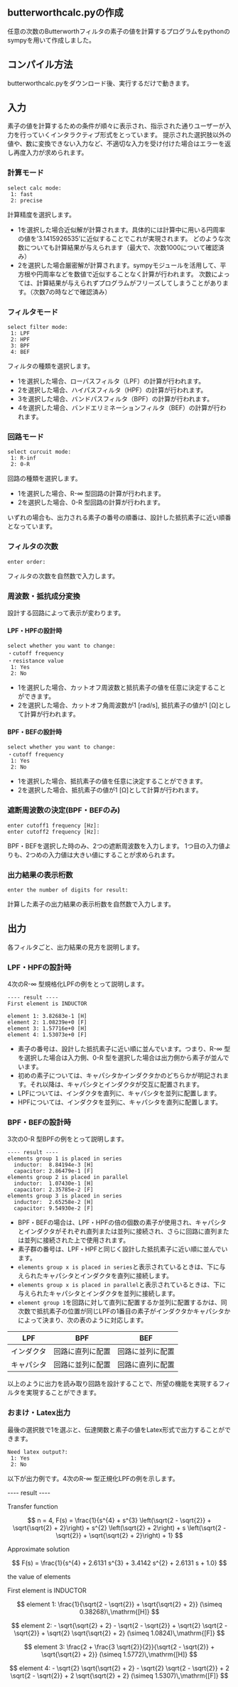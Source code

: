 ## butterworthcalc.pyの作成
任意の次数のButterworthフィルタの素子の値を計算するプログラムをpythonのsympyを用いて作成しました。


## コンパイル方法
butterworthcalc.pyをダウンロード後、実行するだけで動きます。

## 入力
素子の値を計算するための条件が順々に表示され、指示された通りユーザーが入力を行っていくインタラクティブ形式をとっています。
提示された選択肢以外の値や、数に変換できない入力など、不適切な入力を受け付けた場合はエラーを返し再度入力が求められます。

### 計算モード
```
select calc mode:
 1: fast
 2: precise
```
計算精度を選択します。
- 1を選択した場合近似解が計算されます。具体的には計算中に用いる円周率の値を’3.1415926535’に近似することでこれが実現されます。
  どのような次数についても計算結果が与えられます（最大で、次数1000について確認済み）
- 2を選択した場合厳密解が計算されます。sympyモジュールを活用して、平方根や円周率などを数値で近似することなく計算が行われます。
  次数によっては、計算結果が与えられずプログラムがフリーズしてしまうことがあります。（次数7の時などで確認済み）

### フィルタモード
```
select filter mode:
 1: LPF
 2: HPF
 3: BPF
 4: BEF
```
フィルタの種類を選択します。
- 1を選択した場合、ローパスフィルタ（LPF）の計算が行われます。
- 2を選択した場合、ハイパスフィルタ（HPF）の計算が行われます。
- 3を選択した場合、バンドパスフィルタ（BPF）の計算が行われます。
- 4を選択した場合、バンドエリミネーションフィルタ（BEF）の計算が行われます。

### 回路モード
```
select curcuit mode:
 1: R-inf
 2: 0-R
```
回路の種類を選択します。
- 1を選択した場合、R-∞ 型回路の計算が行われます。
- 2を選択した場合、0-R 型回路の計算が行われます。
  
いずれの場合も、出力される素子の番号の順番は、設計した抵抗素子に近い順番となっています。

### フィルタの次数
```
enter order:
```
フィルタの次数を自然数で入力します。

### 周波数・抵抗成分変換
設計する回路によって表示が変わります。
#### LPF・HPFの設計時
```
select whether you want to change:
・cutoff frequency
・resistance value
 1: Yes
 2: No
```
- 1を選択した場合、カットオフ周波数と抵抗素子の値を任意に決定することができます。
- 2を選択した場合、カットオフ角周波数が1 [rad/s], 抵抗素子の値が1 [Ω]として計算が行われます。

#### BPF・BEFの設計時
```
select whether you want to change:
・cutoff frequency
 1: Yes
 2: No
```
- 1を選択した場合、抵抗素子の値を任意に決定することができます。
- 2を選択した場合、抵抗素子の値が1 [Ω]として計算が行われます。

### 遮断周波数の決定(BPF・BEFのみ)
```
enter cutoff1 frequency [Hz]:
enter cutoff2 frequency [Hz]: 
```
BPF・BEFを選択した時のみ、2つの遮断周波数を入力します。
1つ目の入力値よりも、2つめの入力値は大きい値にすることが求められます。

### 出力結果の表示桁数
```
enter the number of digits for result: 
```
計算した素子の出力結果の表示桁数を自然数で入力します。

## 出力
各フィルタごと、出力結果の見方を説明します。

### LPF・HPFの設計時
4次のR-∞ 型規格化LPFの例をとって説明します。
```
---- result ----
First element is INDUCTOR

element 1: 3.82683e-1 [H]
element 2: 1.08239e+0 [F]
element 3: 1.57716e+0 [H]
element 4: 1.53073e+0 [F]
```
- 素子の番号は、設計した抵抗素子に近い順に並んでいます。つまり、R-∞ 型を選択した場合は入力側、0-R 型を選択した場合は出力側から素子が並んでいます。
- 初めの素子については、キャパシタかインダクタかのどちらかが明記されます。それ以降は、キャパシタとインダクタが交互に配置されます。
- LPFについては、インダクタを直列に、キャパシタを並列に配置します。
- HPFについては、インダクタを並列に、キャパシタを直列に配置します。

### BPF・BEFの設計時
3次の0-R 型BPFの例をとって説明します。
```
---- result ----
elements group 1 is placed in series
  inductor:  8.84194e-3 [H]
  capacitor: 2.86479e-1 [F]
elements group 2 is placed in parallel
  inductor:  1.07430e-1 [H]
  capacitor: 2.35785e-2 [F]
elements group 3 is placed in series
  inductor:  2.65258e-2 [H]
  capacitor: 9.54930e-2 [F]
```
- BPF・BEFの場合は、LPF・HPFの倍の個数の素子が使用され、キャパシタとインダクタがそれぞれ直列または並列に接続され、さらに回路に直列または並列に接続された上で使用されます。
- 素子群の番号は、LPF・HPFと同じく設計した抵抗素子に近い順に並んでいます。
- `elements group x is placed in series`と表示されているときは、下に与えられたキャパシタとインダクタを直列に接続します。
- `elements group x is placed in parallel`と表示されているときは、下に与えられたキャパシタとインダクタを並列に接続します。
- `element group 1`を回路に対して直列に配置するか並列に配置するかは、同次数で抵抗素子の位置が同じLPFの1番目の素子がインダクタかキャパシタかによって決まり、次の表のように対応します。
  
| LPF        | BPF              | BEF              | 
| ---------- | ---------------- | ---------------- | 
| インダクタ | 回路に直列に配置 | 回路に並列に配置 | 
| キャパシタ | 回路に並列に配置 | 回路に直列に配置 | 

以上のように出力を読み取り回路を設計することで、所望の機能を実現するフィルタを実現することができます。

### おまけ・Latex出力
最後の選択肢で1を選ぶと、伝達関数と素子の値をLatex形式で出力することができます。
```
Need latex output?:
 1: Yes
 2: No
```
以下が出力例です。4次のR-∞ 型正規化LPFの例を示します。

---- result ----

Transfer function

$$ n = 4,  F(s) = \frac{1}{s^{4} + s^{3} \left(\sqrt{2 - \sqrt{2}} + \sqrt{\sqrt{2} + 2}\right) + s^{2} \left(\sqrt{2} + 2\right) + s \left(\sqrt{2 - \sqrt{2}} + \sqrt{\sqrt{2} + 2}\right) + 1} $$

Approximate solution

$$ F(s) = \frac{1}{s^{4} + 2.6131 s^{3} + 3.4142 s^{2} + 2.6131 s + 1.0} $$


the value of elements

First element is INDUCTOR

$$ element 1: \frac{1}{\sqrt{2 - \sqrt{2}} + \sqrt{\sqrt{2} + 2}} (\simeq 0.38268)\,\mathrm{[H]} $$

$$ element 2: - \sqrt{\sqrt{2} + 2} - \sqrt{2 - \sqrt{2}} + \sqrt{2} \sqrt{2 - \sqrt{2}} + \sqrt{2} \sqrt{\sqrt{2} + 2} (\simeq 1.0824)\,\mathrm{[F]} $$

$$ element 3: \frac{2 + \frac{3 \sqrt{2}}{2}}{\sqrt{2 - \sqrt{2}} + \sqrt{\sqrt{2} + 2}} (\simeq 1.5772)\,\mathrm{[H]} $$

$$ element 4: - \sqrt{2} \sqrt{\sqrt{2} + 2} - \sqrt{2} \sqrt{2 - \sqrt{2}} + 2 \sqrt{2 - \sqrt{2}} + 2 \sqrt{\sqrt{2} + 2} (\simeq 1.5307)\,\mathrm{[F]} $$



